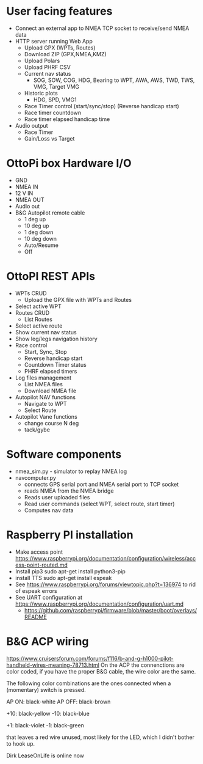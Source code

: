 # User facing features

* Connect an external app to NMEA TCP socket to receive/send NMEA data 
* HTTP server running Web App
  * Upload GPX (WPTs, Routes)
  * Download ZIP (GPX,NMEA,KMZ)
  * Upload Polars 
  * Upload PHRF CSV
  * Current nav status
    * SOG, SOW, COG, HDG, Bearing to WPT, AWA, AWS, TWD, TWS, VMG, Target VMG
  * Historic plots
    * HDG, SPD, VMG1
  * Race Timer control (start/sync/stop) (Reverse handicap start)
  * Race timer countdown 
  * Race timer elapsed handicap time
* Audio output 
  * Race Timer 
  * Gain/Loss vs Target
    
# OttoPi box Hardware I/O
* GND
* NMEA IN
* 12 V IN
* NMEA OUT
* Audio out
* B&G Autopilot remote cable
  * 1 deg up
  * 10 deg up 
  * 1 deg down 
  * 10 deg down 
  * Auto/Resume
  * Off
    
# OttoPI REST APIs
* WPTs CRUD
  * Upload the GPX file with WPTs and Routes
* Select active WPT
* Routes CRUD
  * List Routes
* Select active route
* Show current nav status 
* Show leg/legs navigation history 
* Race control 
  * Start, Sync, Stop
  * Reverse handicap start
  * Countdown Timer status
  * PHRF elapsed timers 
* Log files management 
  * List NMEA files
  * Download NMEA file
* Autopilot NAV functions
  * Navigate to WPT
  * Select Route
* Autopilot Vane functions
  * change course N deg 
  * tack/gybe 


# Software components 
* nmea_sim.py - simulator to replay NMEA log
* navcomputer.py
  * connects GPS serial port and NMEA serial port to TCP socket
  * reads NMEA from the NMEA bridge 
  * Reads user uploaded files 
  * Read user commands (select WPT, select route, start timer)
  * Computes nav data

# Raspberry PI installation 
* Make access point https://www.raspberrypi.org/documentation/configuration/wireless/access-point-routed.md
* Install pip3 sudo apt-get install python3-pip
* install TTS sudo apt-get install espeak
* See https://www.raspberrypi.org/forums/viewtopic.php?t=136974 to rid of espeak errors
* See UART configuration at https://www.raspberrypi.org/documentation/configuration/uart.md
  * https://github.com/raspberrypi/firmware/blob/master/boot/overlays/README


# B&G ACP wiring
https://www.cruisersforum.com/forums/f116/b-and-g-h1000-pilot-handheld-wires-meaning-78713.html
  On the ACP the connenctions are color coded, if you have the proper B&G cable, the wire color are the same.
  
  The following color combinations are the ones connected when a (momentary) switch is pressed.
  
  AP ON: black-white
  AP OFF: black-brown
  
  +10: black-yellow
  -10: black-blue
  
  +1: black-violet
  -1: black-green
  
  that leaves a red wire unused, most likely for the LED, which I didn't bother to hook up.
  
  Dirk
  LeaseOnLife is online now  	
